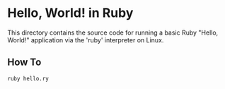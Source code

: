 # Hello, World! in Ruby

This directory contains the source code for running a basic Ruby "Hello, World!" application via the 'ruby' interpreter on Linux.

How To
------

```sh
ruby hello.ry
```
